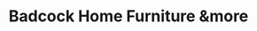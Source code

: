 ---
title: "Badcock Home Furniture &more"
url: /largo/badcock-home-furniture-andmore/
shop: furniture
---